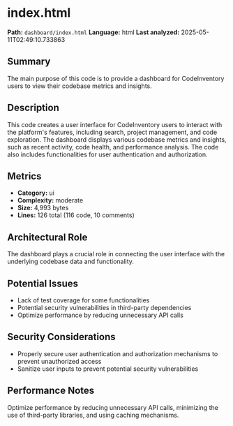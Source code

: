 # index.html

**Path:** `dashboard/index.html`
**Language:** html
**Last analyzed:** 2025-05-11T02:49:10.733863

## Summary

The main purpose of this code is to provide a dashboard for CodeInventory users to view their codebase metrics and insights.

## Description

This code creates a user interface for CodeInventory users to interact with the platform's features, including search, project management, and code exploration. The dashboard displays various codebase metrics and insights, such as recent activity, code health, and performance analysis. The code also includes functionalities for user authentication and authorization.

## Metrics

- **Category:** ui
- **Complexity:** moderate
- **Size:** 4,993 bytes
- **Lines:** 126 total (116 code, 10 comments)

## Architectural Role

The dashboard plays a crucial role in connecting the user interface with the underlying codebase data and functionality.

## Potential Issues

- Lack of test coverage for some functionalities
- Potential security vulnerabilities in third-party dependencies
- Optimize performance by reducing unnecessary API calls

## Security Considerations

- Properly secure user authentication and authorization mechanisms to prevent unauthorized access
- Sanitize user inputs to prevent potential security vulnerabilities

## Performance Notes

Optimize performance by reducing unnecessary API calls, minimizing the use of third-party libraries, and using caching mechanisms.
